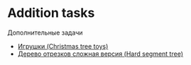 # Addition tasks

Дополнительные задачи
- [Игрушки (Christmas tree toys)](https://github.com/TemaBlag/BSU/tree/main/algorithms_and_ds/additionally/christmasTreeToys)
- [Дерево отрезков сложная версия (Hard segment tree)](https://github.com/TemaBlag/BSU/tree/main/algorithms_and_ds/additionally/hardSegmentTree)
